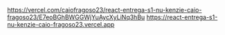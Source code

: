 https://vercel.com/caiofragoso23/react-entrega-s1-nu-kenzie-caio-fragoso23/E7eoBGhBWGGWjYuAycXyLiNq3hBu
https://react-entrega-s1-nu-kenzie-caio-fragoso23.vercel.app
